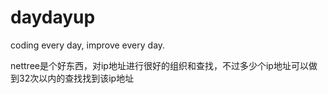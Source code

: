 # daydayup
coding every day, improve every day.

nettree是个好东西，对ip地址进行很好的组织和查找，不过多少个ip地址可以做到32次以内的查找找到该ip地址
